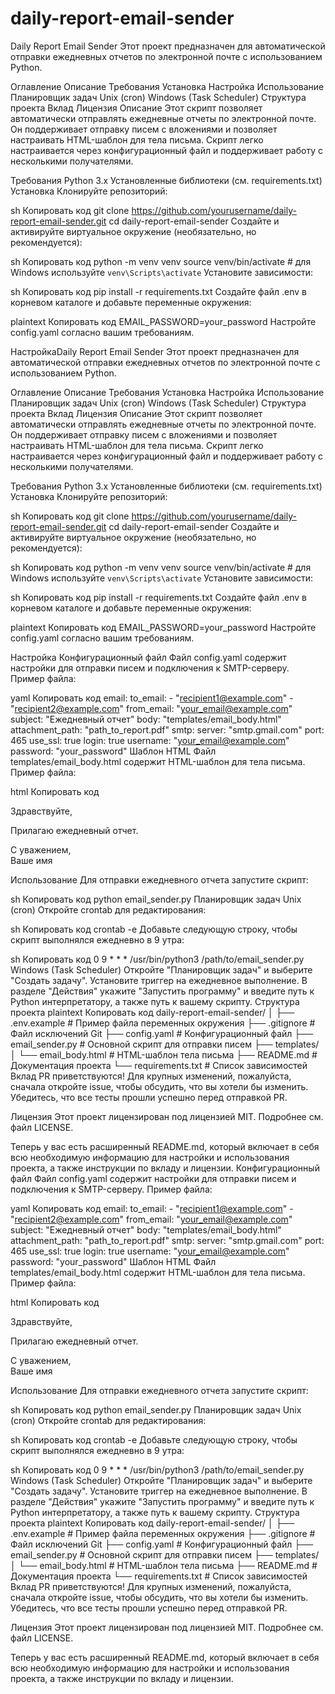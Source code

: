 # daily-report-email-sender
Daily Report Email Sender
Этот проект предназначен для автоматической отправки ежедневных отчетов по электронной почте с использованием Python.

Оглавление
Описание
Требования
Установка
Настройка
Использование
Планировщик задач
Unix (cron)
Windows (Task Scheduler)
Структура проекта
Вклад
Лицензия
Описание
Этот скрипт позволяет автоматически отправлять ежедневные отчеты по электронной почте. Он поддерживает отправку писем с вложениями и позволяет настраивать HTML-шаблон для тела письма. Скрипт легко настраивается через конфигурационный файл и поддерживает работу с несколькими получателями.

Требования
Python 3.x
Установленные библиотеки (см. requirements.txt)
Установка
Клонируйте репозиторий:

sh
Копировать код
git clone https://github.com/yourusername/daily-report-email-sender.git
cd daily-report-email-sender
Создайте и активируйте виртуальное окружение (необязательно, но рекомендуется):

sh
Копировать код
python -m venv venv
source venv/bin/activate  # для Windows используйте `venv\Scripts\activate`
Установите зависимости:

sh
Копировать код
pip install -r requirements.txt
Создайте файл .env в корневом каталоге и добавьте переменные окружения:

plaintext
Копировать код
EMAIL_PASSWORD=your_password
Настройте config.yaml согласно вашим требованиям.

НастройкаDaily Report Email Sender
Этот проект предназначен для автоматической отправки ежедневных отчетов по электронной почте с использованием Python.

Оглавление
Описание
Требования
Установка
Настройка
Использование
Планировщик задач
Unix (cron)
Windows (Task Scheduler)
Структура проекта
Вклад
Лицензия
Описание
Этот скрипт позволяет автоматически отправлять ежедневные отчеты по электронной почте. Он поддерживает отправку писем с вложениями и позволяет настраивать HTML-шаблон для тела письма. Скрипт легко настраивается через конфигурационный файл и поддерживает работу с несколькими получателями.

Требования
Python 3.x
Установленные библиотеки (см. requirements.txt)
Установка
Клонируйте репозиторий:

sh
Копировать код
git clone https://github.com/yourusername/daily-report-email-sender.git
cd daily-report-email-sender
Создайте и активируйте виртуальное окружение (необязательно, но рекомендуется):

sh
Копировать код
python -m venv venv
source venv/bin/activate  # для Windows используйте `venv\Scripts\activate`
Установите зависимости:

sh
Копировать код
pip install -r requirements.txt
Создайте файл .env в корневом каталоге и добавьте переменные окружения:

plaintext
Копировать код
EMAIL_PASSWORD=your_password
Настройте config.yaml согласно вашим требованиям.

Настройка
Конфигурационный файл
Файл config.yaml содержит настройки для отправки писем и подключения к SMTP-серверу. Пример файла:

yaml
Копировать код
email:
  to_email:
    - "recipient1@example.com"
    - "recipient2@example.com"
  from_email: "your_email@example.com"
  subject: "Ежедневный отчет"
  body: "templates/email_body.html"
  attachment_path: "path_to_report.pdf"
smtp:
  server: "smtp.gmail.com"
  port: 465
  use_ssl: true
  login: true
  username: "your_email@example.com"
  password: "your_password"
Шаблон HTML
Файл templates/email_body.html содержит HTML-шаблон для тела письма. Пример файла:

html
Копировать код
<!DOCTYPE html>
<html lang="en">
<head>
    <meta charset="UTF-8">
    <meta name="viewport" content="width=device-width, initial-scale=1.0">
    <title>Email Body</title>
</head>
<body>
    <p>Здравствуйте,</p>
    <p>Прилагаю ежедневный отчет.</p>
    <p>С уважением,<br>Ваше имя</p>
</body>
</html>
Использование
Для отправки ежедневного отчета запустите скрипт:

sh
Копировать код
python email_sender.py
Планировщик задач
Unix (cron)
Откройте crontab для редактирования:

sh
Копировать код
crontab -e
Добавьте следующую строку, чтобы скрипт выполнялся ежедневно в 9 утра:

sh
Копировать код
0 9 * * * /usr/bin/python3 /path/to/email_sender.py
Windows (Task Scheduler)
Откройте "Планировщик задач" и выберите "Создать задачу".
Установите триггер на ежедневное выполнение.
В разделе "Действия" укажите "Запустить программу" и введите путь к Python интерпретатору, а также путь к вашему скрипту.
Структура проекта
plaintext
Копировать код
daily-report-email-sender/
│
├── .env.example            # Пример файла переменных окружения
├── .gitignore              # Файл исключений Git
├── config.yaml             # Конфигурационный файл
├── email_sender.py         # Основной скрипт для отправки писем
├── templates/
│   └── email_body.html     # HTML-шаблон тела письма
├── README.md               # Документация проекта
└── requirements.txt        # Список зависимостей
Вклад
PR приветствуются! Для крупных изменений, пожалуйста, сначала откройте issue, чтобы обсудить, что вы хотели бы изменить. Убедитесь, что все тесты прошли успешно перед отправкой PR.

Лицензия
Этот проект лицензирован под лицензией MIT. Подробнее см. файл LICENSE.

Теперь у вас есть расширенный README.md, который включает в себя всю необходимую информацию для настройки и использования проекта, а также инструкции по вкладу и лицензии.
Конфигурационный файл
Файл config.yaml содержит настройки для отправки писем и подключения к SMTP-серверу. Пример файла:

yaml
Копировать код
email:
  to_email:
    - "recipient1@example.com"
    - "recipient2@example.com"
  from_email: "your_email@example.com"
  subject: "Ежедневный отчет"
  body: "templates/email_body.html"
  attachment_path: "path_to_report.pdf"
smtp:
  server: "smtp.gmail.com"
  port: 465
  use_ssl: true
  login: true
  username: "your_email@example.com"
  password: "your_password"
Шаблон HTML
Файл templates/email_body.html содержит HTML-шаблон для тела письма. Пример файла:

html
Копировать код
<!DOCTYPE html>
<html lang="en">
<head>
    <meta charset="UTF-8">
    <meta name="viewport" content="width=device-width, initial-scale=1.0">
    <title>Email Body</title>
</head>
<body>
    <p>Здравствуйте,</p>
    <p>Прилагаю ежедневный отчет.</p>
    <p>С уважением,<br>Ваше имя</p>
</body>
</html>
Использование
Для отправки ежедневного отчета запустите скрипт:

sh
Копировать код
python email_sender.py
Планировщик задач
Unix (cron)
Откройте crontab для редактирования:

sh
Копировать код
crontab -e
Добавьте следующую строку, чтобы скрипт выполнялся ежедневно в 9 утра:

sh
Копировать код
0 9 * * * /usr/bin/python3 /path/to/email_sender.py
Windows (Task Scheduler)
Откройте "Планировщик задач" и выберите "Создать задачу".
Установите триггер на ежедневное выполнение.
В разделе "Действия" укажите "Запустить программу" и введите путь к Python интерпретатору, а также путь к вашему скрипту.
Структура проекта
plaintext
Копировать код
daily-report-email-sender/
│
├── .env.example            # Пример файла переменных окружения
├── .gitignore              # Файл исключений Git
├── config.yaml             # Конфигурационный файл
├── email_sender.py         # Основной скрипт для отправки писем
├── templates/
│   └── email_body.html     # HTML-шаблон тела письма
├── README.md               # Документация проекта
└── requirements.txt        # Список зависимостей
Вклад
PR приветствуются! Для крупных изменений, пожалуйста, сначала откройте issue, чтобы обсудить, что вы хотели бы изменить. Убедитесь, что все тесты прошли успешно перед отправкой PR.

Лицензия
Этот проект лицензирован под лицензией MIT. Подробнее см. файл LICENSE.

Теперь у вас есть расширенный README.md, который включает в себя всю необходимую информацию для настройки и использования проекта, а также инструкции по вкладу и лицензии.
